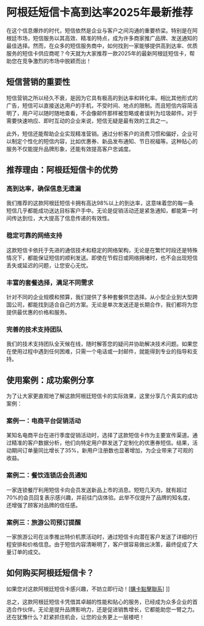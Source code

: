 # 阿根廷短信卡高到达率2025年最新推荐

在这个信息爆炸的时代，短信依然是企业与客户之间沟通的重要桥梁。特别是在阿根廷市场，短信服务以其高效、精准的特点，成为许多商家推广品牌、发送通知的最佳选择。然而，在众多的短信服务商中，如何找到一家能够提供高到达率、优质服务的短信卡供应商呢？今天就为大家推荐一款2025年的最新阿根廷短信卡，帮助您在竞争激烈的市场中脱颖而出！

## 短信营销的重要性

短信营销之所以经久不衰，是因为它具有极高的到达率和转化率。相比其他形式的广告，短信可以直接送达用户的手机，不受时间、地点的限制。而且短信内容简洁明了，用户可以随时随地查看，不会像邮件那样被忽略或者误判为垃圾邮件。对于需要快速响应、即时互动的企业来说，短信无疑是最有效的工具之一。

此外，短信还能帮助企业实现精准营销。通过分析客户的消费习惯和偏好，企业可以制定个性化的短信内容，比如优惠券、新品发布通知、节日祝福等。这种贴心的服务不仅能提升品牌形象，还能有效提高客户忠诚度。

## 推荐理由：阿根廷短信卡的优势

### 高到达率，确保信息无遗漏

我们推荐的这款阿根廷短信卡拥有高达98%以上的到达率，这意味着您的每一条短信几乎都能成功送达目标客户手中。无论是促销活动还是紧急通知，都能第一时间传达到位，大大提高了信息传递的有效性。

### 稳定可靠的网络支持

这款短信卡依托于先进的通信技术和稳定的网络架构，无论是在繁忙时段还是特殊情况下，都能保证短信的顺利发送。即使在节假日或网络拥堵时，也不会出现短信丢失或延迟的问题，让您安心无忧。

### 丰富的套餐选择，满足不同需求

针对不同的企业规模和预算，我们提供了多种套餐供您选择。从小型企业到大型跨国公司，都能找到适合自己的方案。无论是单次发送还是长期合作，我们都将为您提供最优惠的价格和服务。

### 完善的技术支持团队

我们的技术支持团队全天候在线，随时解答您的疑问并协助解决技术问题。如果您在使用过程中遇到任何困难，只需一个电话或一封邮件，就能得到专业的指导和支持。

## 使用案例：成功案例分享

为了让大家更直观地了解这款阿根廷短信卡的实际效果，这里分享几个真实的成功案例：

### 案例一：电商平台促销活动

某知名电商平台在进行季度促销活动时，选择了这款短信卡作为主要宣传渠道。通过精准的客户数据分析，他们向特定用户群发送了定制化的优惠券短信。结果，活动期间订单量同比增长了35%，新用户注册数也显著增加，为企业带来了可观的收益。

### 案例二：餐饮连锁店会员通知

一家连锁餐厅利用短信卡向会员发送新品上市的消息。短短几天内，就有超过70%的会员回复表示感兴趣，并前往门店体验。此举不仅提升了品牌的知名度，还增强了顾客对品牌的信任感。

### 案例三：旅游公司预订提醒

一家旅游公司在淡季推出特价机票活动时，通过短信卡向潜在客户发送了详细的行程安排和价格信息。由于短信内容清晰明了，客户很容易做出决策，最终促成了大量订单的成交。

## 如何购买阿根廷短信卡？

如果您对这款阿根廷短信卡感兴趣，不妨立即行动！[[購卡點擊聯系](https://t.me/s/SXDXQF)] ]] 

总之，这款阿根廷短信卡凭借其卓越的性能和贴心的服务，已经成为众多企业的首选合作伙伴。无论是提升品牌影响力，还是促进销售增长，它都能助您一臂之力。还在犹豫什么？赶紧抓住机会，让您的业务更上一层楼吧！